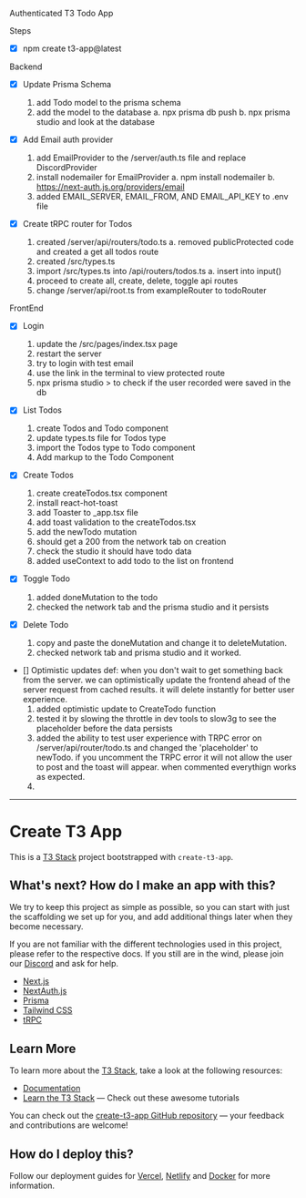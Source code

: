 Authenticated T3 Todo App

Steps

- [x] npm create t3-app@latest

Backend

- [x] Update Prisma Schema

  1. add Todo model to the prisma schema
  2. add the model to the database
     a. npx prisma db push
     b. npx prisma studio and look at the database

- [x] Add Email auth provider

  1. add EmailProvider to the /server/auth.ts file and replace DiscordProvider
  2. install nodemailer for EmailProvider
     a. npm install nodemailer
     b. https://next-auth.js.org/providers/email
  3. added EMAIL_SERVER, EMAIL_FROM, AND EMAIL_API_KEY to .env file

- [x] Create tRPC router for Todos
  1. created /server/api/routers/todo.ts
     a. removed publicProtected code and created a get all todos route
  2. created /src/types.ts
  3. import /src/types.ts into /api/routers/todos.ts
     a. insert into input()
  4. proceed to create all, create, delete, toggle api routes
  5. change /server/api/root.ts from exampleRouter to todoRouter

FrontEnd

- [x] Login

  1. update the /src/pages/index.tsx page
  2. restart the server
  3. try to login with test email
  4. use the link in the terminal to view protected route
  5. npx prisma studio > to check if the user recorded were saved in the db

- [x] List Todos

  1. create Todos and Todo component
  2. update types.ts file for Todos type
  3. import the Todos type to Todo component
  4. Add markup to the Todo Component

- [x] Create Todos

  1. create createTodos.tsx component
  2. install react-hot-toast
  3. add Toaster to \_app.tsx file
  4. add toast validation to the createTodos.tsx
  5. add the newTodo mutation
  6. should get a 200 from the network tab on creation
  7. check the studio it should have todo data
  8. added useContext to add todo to the list on frontend

- [x] Toggle Todo

  1. added doneMutation to the todo
  2. checked the network tab and the prisma studio and it persists

- [x] Delete Todo

  1. copy and paste the doneMutation and change it to deleteMutation.
  2. checked network tab and prisma studio and it worked.

- [] Optimistic updates
  def: when you don't wait to get something back from the server. we can optimistically update the frontend ahead of the server request from cached results. it will delete instantly for better user experience.
  1. added optimistic update to CreateTodo function
  2. tested it by slowing the throttle in dev tools to slow3g to see the placeholder before the data persists
  3. added the ability to test user experience with TRPC error on /server/api/router/todo.ts and changed the 'placeholder' to newTodo. if you uncomment the TRPC error it will not allow the user to post and the toast will appear. when commented everythign works as expected.
  4.

---

# Create T3 App

This is a [T3 Stack](https://create.t3.gg/) project bootstrapped with `create-t3-app`.

## What's next? How do I make an app with this?

We try to keep this project as simple as possible, so you can start with just the scaffolding we set up for you, and add additional things later when they become necessary.

If you are not familiar with the different technologies used in this project, please refer to the respective docs. If you still are in the wind, please join our [Discord](https://t3.gg/discord) and ask for help.

- [Next.js](https://nextjs.org)
- [NextAuth.js](https://next-auth.js.org)
- [Prisma](https://prisma.io)
- [Tailwind CSS](https://tailwindcss.com)
- [tRPC](https://trpc.io)

## Learn More

To learn more about the [T3 Stack](https://create.t3.gg/), take a look at the following resources:

- [Documentation](https://create.t3.gg/)
- [Learn the T3 Stack](https://create.t3.gg/en/faq#what-learning-resources-are-currently-available) — Check out these awesome tutorials

You can check out the [create-t3-app GitHub repository](https://github.com/t3-oss/create-t3-app) — your feedback and contributions are welcome!

## How do I deploy this?

Follow our deployment guides for [Vercel](https://create.t3.gg/en/deployment/vercel), [Netlify](https://create.t3.gg/en/deployment/netlify) and [Docker](https://create.t3.gg/en/deployment/docker) for more information.
